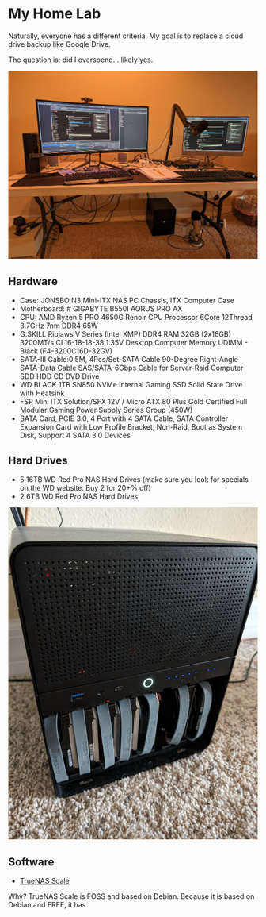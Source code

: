 # My Home Lab
Naturally, everyone has a different criteria.  My goal is to replace a cloud drive backup like Google Drive. 

The question is: did I overspend…  likely yes.

![*See the NAS Server underneath the table*](../assets/PXL_20240314_120643774.jpg "*See the NAS Server underneath the table*")


## Hardware
* Case:  JONSBO N3 Mini-ITX NAS PC Chassis, ITX Computer Case
* Motherboard:  # GIGABYTE B550I AORUS PRO AX
* CPU: AMD Ryzen 5 PRO 4650G Renoir CPU Processor 6Core 12Thread 3.7GHz 7nm DDR4 65W
* G.SKILL Ripjaws V Series (Intel XMP) DDR4 RAM 32GB (2x16GB) 3200MT/s CL16-18-18-38 1.35V Desktop Computer Memory UDIMM - Black (F4-3200C16D-32GV)
* SATA-III Cable:0.5M, 4Pcs/Set-SATA Cable 90-Degree Right-Angle SATA-Data Cable SAS/SATA-6Gbps Cable for Server-Raid Computer SDD HDD CD DVD Drive
* WD BLACK 1TB SN850 NVMe Internal Gaming SSD Solid State Drive with Heatsink
* FSP Mini ITX Solution/SFX 12V / Micro ATX 80 Plus Gold Certified Full Modular Gaming Power Supply Series Group (450W)
* SATA Card, PCIE 3.0, 4 Port with 4 SATA Cable, SATA Controller Expansion Card with Low Profile Bracket, Non-Raid, Boot as System Disk, Support 4 SATA 3.0 Devices
## Hard Drives
* 5 16TB WD Red Pro NAS Hard Drives (make sure you look for specials on the WD website.  Buy 2 for 20+% off)
* 2 6TB WD Red Pro NAS Hard Drives

![*Same underneath table server close up showing 7 hard drives - no cover*](../assets/PXL_20240323_172159449.jpg "*Same underneath table server close up showing 7 hard drives - no cover*")

## Software
* [TrueNAS Scale](https://www.truenas.com/truenas-scale/)

Why?  TrueNAS Scale is FOSS and based on Debian.  Because it is based on Debian and FREE, it has 
